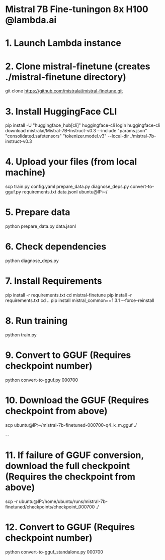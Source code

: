 # Mistral 7B Fine-tuningon 8x H100 @lambda.ai

# 1. Launch Lambda instance

# 2. Clone mistral-finetune (creates ./mistral-finetune directory)
git clone https://github.com/mistralai/mistral-finetune.git

# 3. Install HuggingFace CLI
pip install -U "huggingface_hub[cli]"
huggingface-cli login
huggingface-cli download mistralai/Mistral-7B-Instruct-v0.3 --include "params.json" "consolidated.safetensors" "tokenizer.model.v3" --local-dir ./mistral-7b-instruct-v0.3

# 4. Upload your files (from local machine)
scp train.py config.yaml prepare_data.py diagnose_deps.py convert-to-gguf.py requirements.txt data.jsonl ubuntu@IP:~/

# 5. Prepare data
python prepare_data.py data.jsonl

# 6. Check dependencies
python diagnose_deps.py

# 7. Install Requirements
pip install -r requirements.txt
cd mistral-finetune
pip install -r requirements.txt
cd ..
pip install mistral_common==1.3.1 --force-reinstall

# 8. Run training
python train.py

# 9. Convert to GGUF (Requires checkpoint number)
python convert-to-gguf.py 000700

# 10.  Download the GGUF (Requires checkpoint from above)
scp ubuntu@IP:~/mistral-7b-finetuned-000700-q4_k_m.gguf ./

--

# 11. If failure of GGUF conversion, download the full checkpoint (Requires the checkpoint from above)
scp -r ubuntu@IP:/home/ubuntu/runs/mistral-7b-finetuned/checkpoints/checkpoint_000700 ./

# 12. Convert to GGUF (Requires checkpoint number)
python convert-to-gguf_standalone.py 000700


